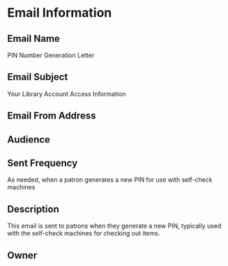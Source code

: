 # Email Information

## Email Name
PIN Number Generation Letter

## Email Subject
Your Library Account Access Information

## Email From Address

## Audience

## Sent Frequency
As needed, when a patron generates a new PIN for use with self-check machines

## Description
This email is sent to patrons when they generate a new PIN, typically used with the self-check machines for checking out items.

## Owner

